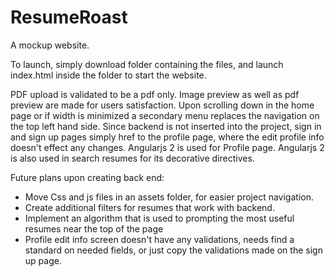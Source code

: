 # ResumeRoast
A mockup website.

To launch, simply download folder containing the files, and launch index.html inside the folder to start the website.


PDF upload is validated to be a pdf only.
Image preview as well as pdf preview are made for users satisfaction.
Upon scrolling down in the home page or if width is minimized a secondary menu replaces the navigation on the top left hand side.
Since backend is not inserted into the project, sign in and sign up pages simply href to the profile page, where the edit profile info doesn't effect any changes.
Angularjs 2 is used for Profile page.
Angularjs 2 is also used in search resumes for its decorative directives.

Future plans upon creating back end:
- Move Css and js files in an assets folder, for easier project navigation.
- Create additional filters for resumes that work with backend.
- Implement an algorithm that is used to prompting the most useful resumes near the top of the page
- Profile edit info screen doesn't have any validations, needs find a standard on needed fields, or just copy the validations made on the sign up page.
